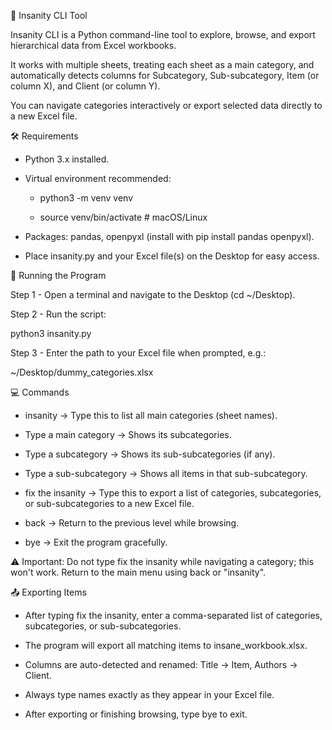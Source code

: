 📌 Insanity CLI Tool  

Insanity CLI is a Python command-line tool to explore, browse, and export hierarchical data from Excel workbooks.  

It works with multiple sheets, treating each sheet as a main category, and automatically detects columns for Subcategory, Sub-subcategory, Item (or column X), and Client (or column Y).  

You can navigate categories interactively or export selected data directly to a new Excel file.  

🛠️ Requirements  

- Python 3.x installed.  

- Virtual environment recommended:  

  - python3 -m venv venv  

  - source venv/bin/activate # macOS/Linux  

- Packages: pandas, openpyxl (install with pip install pandas openpyxl).  

- Place insanity.py and your Excel file(s) on the Desktop for easy access.  

🏃 Running the Program  

Step 1 - Open a terminal and navigate to the Desktop (cd ~/Desktop).  

Step 2 - Run the script:  

  python3 insanity.py  

Step 3 - Enter the path to your Excel file when prompted, e.g.:  

  ~/Desktop/dummy_categories.xlsx  

💻 Commands  

- insanity → Type this to list all main categories (sheet names).  

- Type a main category → Shows its subcategories.  

- Type a subcategory → Shows its sub-subcategories (if any).  

- Type a sub-subcategory → Shows all items in that sub-subcategory.  

- fix the insanity → Type this to export a list of categories, subcategories, or sub-subcategories to a new Excel file.  

- back → Return to the previous level while browsing.  

- bye → Exit the program gracefully.  

⚠️ Important: Do not type fix the insanity while navigating a category; this won't work. Return to the main menu using back or "insanity".  

📤 Exporting Items  

- After typing fix the insanity, enter a comma-separated list of categories, subcategories, or sub-subcategories.  

- The program will export all matching items to insane_workbook.xlsx.  

- Columns are auto-detected and renamed: Title → Item, Authors → Client.  

- Always type names exactly as they appear in your Excel file.  

- After exporting or finishing browsing, type bye to exit.  
